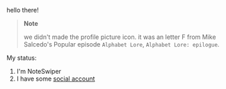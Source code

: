 hello there!

> **Note**
>
> we didn't made the profile picture icon. 
> it was an letter F from Mike Salcedo's Popular episode `Alphabet Lore`, `Alphabet Lore: epilogue`.

My status:

1. I'm NoteSwiper
1. I have some [social account](https://noteswiper.github.io/socials)

